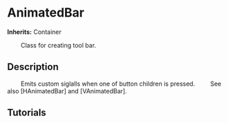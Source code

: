 # AnimatedBar

**Inherits:** Container

&nbsp;&nbsp;&nbsp;&nbsp;&nbsp;&nbsp;&nbsp;&nbsp;Class for creating tool bar.
&nbsp;&nbsp;&nbsp;&nbsp;
## Description 

&nbsp;&nbsp;&nbsp;&nbsp;&nbsp;&nbsp;&nbsp;&nbsp;Emits custom siglalls when one of button children is pressed.
&nbsp;&nbsp;&nbsp;&nbsp;&nbsp;&nbsp;&nbsp;&nbsp;See also [HAnimatedBar] and [VAnimatedBar].
&nbsp;&nbsp;&nbsp;&nbsp;
## Tutorials 

	